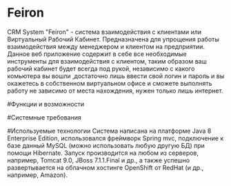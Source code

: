 # Feiron
CRM System "Feiron" - система взаимодействия с клиентами или Виртуальный Рабочий Кабинет. Предназначена для упрощения работы взаимодействия между менеджером и клиентом на предприятии. Данное веб приложение содержит в себе все необходимые инструменты для взаимодействия с клиентом, таким образом ваш рабочий кабинет будет всегда под рукой, независимо с какого комьютера вы вошли ,достаточно лишь ввести свой логин и пароль и вы окажетесь в собственном виртуальном офисе и сможете выполнять работу не зависимо от места нахождения, нужен только лишь интернет.

#Функции и возможности

#Системные требования

#Используемые технологии
Система написана на платформе Java 8 Enterprise Edition, использовался фреймворк Spring mvc, подключение к базе данный MySQL (можно использовать любую другую БД) при помощи Hibernate. Запуск производится на любом из серверов, например, Tomcat 9.0, JBoss 7.1.1.Final и др., а также успешно развертывается на облачном хостинге OpenShift от RedHat (и др., например, Amazon).
